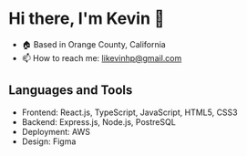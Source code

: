  <h1> Hi there, I'm Kevin 👋</h1>

- 🏠 Based in Orange County, California
- 📫 How to reach me: likevinhp@gmail.com

## Languages and Tools 
- Frontend: React.js, TypeScript, JavaScript, HTML5, CSS3
- Backend: Express.js, Node.js, PostreSQL
- Deployment: AWS
- Design: Figma
